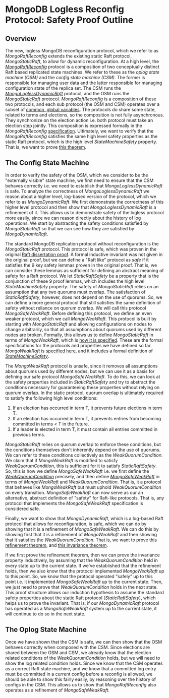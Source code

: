 # MongoDB Logless Reconfig Protocol: Safety Proof Outline

## Overview

The new, logless MongoDB reconfiguration protocol, which we refer to as *MongoRaftReconfig* extends the existing static Raft protocol, *MongoStaticRaft*, to allow for dynamic reconfiguration. At a high level, the *[MongoRaftReconfig](https://github.com/will62794/logless-reconfig/blob/a26545cb9d0a093ee24bd07d822f5535b865d370/refinement/MongoRaftReconfig.tla)* protocol is a composition of two conceptually distinct Raft based replicated state machines. We refer to these as the *oplog state machine (OSM)* and the *config state machine (CSM)*. The former is responsible for managing user data and the latter responsible for managing configuration state of the replica set. The CSM runs the *[MongoLoglessDynamicRaft](https://github.com/will62794/logless-reconfig/blob/a26545cb9d0a093ee24bd07d822f5535b865d370/refinement/MongoLoglessDynamicRaft.tla)* protocol, and the OSM runs the *[MongoStaticRaft](https://github.com/will62794/logless-reconfig/blob/a26545cb9d0a093ee24bd07d822f5535b865d370/refinement/MongoStaticRaft.tla)* protocol. *MongoRaftReconfig* is a composition of these two protocols, and each sub protocol (the OSM and CSM) operates over a subset of [common, global variables](https://github.com/will62794/logless-reconfig/blob/9c83df264e41cd6b51f1e9ed9c6d64a4deb300bd/refinement/MongoRaftReconfig.tla#L16-L23). The protocols do share some state, related to terms and elections, so the composition is not fully asynchronous. They synchronize on the election action i.e. both protocol must take an election step jointly. This composition is expressed formally in the *MongoRaftReconfig* [ specification](https://github.com/will62794/logless-reconfig/blob/a26545cb9d0a093ee24bd07d822f5535b865d370/refinement/MongoRaftReconfig.tla#L80-L123). Ultimately, we want to verify that the *MongoRaftReconfig* satisfies the same high level safety properties as the static Raft protocol, which is the high level *StateMachineSafety* property. That is, we want to prove [this theorem](https://github.com/will62794/logless-reconfig/blob/a26545cb9d0a093ee24bd07d822f5535b865d370/refinement/MongoRaftReconfig.tla#L131).

## The Config State Machine

In order to verify the safety of the OSM, which we consider to be the "externally visible" state machine, we first need to ensure that the CSM behaves correctly i.e. we need to establish that *MongoLoglessDynamicRaft* is safe. To analyze the correctness of *MongoLoglessDynamicRaft* we reason about a higher level, log-based version of the protocol, which we refer to as *MongoDynamicRaft*. We first demonstrate the correctness of this higher level protocol and then show that *MongoLoglessDynamicRaft* is a refinement of it. This allows us to demonstrate safety of the logless protocol more easily, since we can reason directly about the history of log operations. We start by abstracting the safety conditions satisfied by *MongoStaticRaft* so that we can see how they are satisfied by *MongoDynamicRaft*.

The standard MongoDB replication protocol without reconfiguration is the *MongoStaticRaft* protocol. This protocol is safe, which was proven in the original [Raft dissertation proof](raft-dissertation-proof.pdf). A formal inductive invariant was not given in the original proof, but we can define a "Raft like" protocol as *safe* if it satisfies the 9 key safety lemmas proven in the original proof. That is, we can consider these lemmas as sufficient for defining an abstract meaning of safety for a Raft protocol. We let *StaticRaftSafety* be a property that is the conjunction of these 9 proof lemmas, which includes the high level *StateMachineSafety* property. The safety of *MongoStaticRaft* relies on an assumption that any two quorums must overlap. The satisfaction of *StaticRaftSafety*, however, does not depend on the use of quorums. So, we can define a more general protocol that still satisfies the same definition of safety without reliance on quorum overlap. We will call this protocol *MongoSafeWeakRaft*.  Before defining this protocol, we define an even weaker protocol, which we call *MongoWeakRaft*. This protocol is built by starting with *MongoStaticRaft* and allowing configurations on nodes to change arbitrarily, so that all assumptions about quorums used by different nodes are broken. Formally, this allows us to define *MongoStaticRaft* in terms of *MongoWeakRaft*, which is [how it is specified](https://github.com/will62794/logless-reconfig/blob/a26545cb9d0a093ee24bd07d822f5535b865d370/refinement/MongoStaticRaft.tla#L37-L58). These are the formal specifications for the protocols and properties we have defined so far. *MongoWeakRaft* is [specified here](https://github.com/will62794/logless-reconfig/blob/a26545cb9d0a093ee24bd07d822f5535b865d370/refinement/MongoWeakRaft.tla), and it includes a formal definition of *[StateMachineSafety](https://github.com/will62794/logless-reconfig/blob/a26545cb9d0a093ee24bd07d822f5535b865d370/refinement/MongoWeakRaft.tla#L261-L263)*.

The *MongoWeakRaft* protocol is unsafe, since it removes all assumptions about quorums used by different nodes, but we can use it as a basis for defining our safe protocol *MongoSafeWeakRaft*. To do this, we can look at the safety properties included in *StaticRaftSafety* and try to abstract the conditions necessary for guaranteeing these properties without relying on quorum overlap. In the static protocol, quorum overlap is ultimately required to satisfy the following high level conditions:

1. If an election has occurred in term T, it prevents future elections in term T.
2. If an election has occurred in term T, it prevents entries from becoming committed in terms < T in the future.
3. If a leader is elected in term T, it must contain all entries committed in previous terms.

*MongoStaticRaft* relies on quorum overlap to enforce these conditions, but the conditions themselves don't inherently depend on the use of quorums. We can refer to these conditions collectively as  the *WeakQuorumCondition*. We claim that if *MongoWeakRaft* is modified to satisfy *WeakQuorumCondition*, this is sufficient for it to satisfy *StaticRaftSafety*. So, this is how we define *MongoSafeWeakRaft* i.e. we first define the *[WeakQuorumCondition](https://github.com/will62794/logless-reconfig/blob/322f1dcadd1d7c5d57ce9f0e351416648d6f441a/refinement/MongoSafeWeakRaft.tla#L40-L56)* precisely, and then define *[MongoSafeWeakRaft](https://github.com/will62794/logless-reconfig/blob/322f1dcadd1d7c5d57ce9f0e351416648d6f441a/refinement/MongoSafeWeakRaft.tla#L58-L71)* in terms of *MongoWeakRaft* and *WeakQuorumCondition*. That is, it a protocol that behaves like *MongoWeakRaft* but must uphold *WeakQuorumCondition* on every transition.  *MongoSafeWeakRaft* can now serve as our an alternative, abstract definition of "safety" for Raft-like protocols. That is, any protocol that implements the *MongoSafeWeakRaft* specification is considered safe.

Finally, we want to show that *MongoDynamicRaft*, which is a log-based Raft protocol that allows for reconfiguration, is safe, which we can do by showing that it is a refinement of *MongoSafeWeakRaft*. We can do this by showing first that it is a refinement of *MongoWeakRaft* and then showing that it satisfies the *WeakQuorumCondition*. That is, we want to prove [this refinement theorem](https://github.com/will62794/logless-reconfig/blob/master/refinement/MongoDynamicRaft.tla#L273), and [this invariance theorem](https://github.com/will62794/logless-reconfig/blob/master/refinement/MongoDynamicRaft.tla#L274).

If we first prove the refinement theorem, then we can prove the invariance property inductively, by assuming that the *WeakQuorumCondition* held in every state up to the current state. If we've established that the refinement holds, then we also know that the protocol implemented *MongoWeakRaft* up to this point. So, we know that the protocol operated "safely" up to this point i.e. it implemented *MongoSafeWeakRaft* up to the current state. Then, we just need to prove that *WeakQuorumCondition* holds in the next state. This proof structure allows our induction hypothesis to assume the standard safety properties about the static Raft protocol (*StaticRaftSafety*), which helps us to prove the invariant. That is, if our *MongoDynamicRaft* protocol has operated as a *MongoSafeWeakRaft* system up to the current state, it will continue to do so in the next state.

## The Oplog State Machine

Once we have shown that the CSM is safe, we can then show that the OSM behaves correctly when composed with the CSM. Since elections are shared between the OSM and CSM, we already know that the election related conditions of the *WeakQuorumCondition* holds, but we will need to show the log related condition holds. Since we know that the CSM operates as a correct Raft state machine, and we know that a committed log entry must be committed in a current config before a reconfig is allowed, we should be able to show this fairly easily, by reasoning over the history of configs in the CSM. This allows us to show that *MongoRaftReconfig* also operates as a refinement of *MongoSafeWeakRaft*.

<!-- 
### Protocols Overview and Refinements

![](refinements.png)

- `MongoWeakRaft` - A very general, weak protocol that places no restrictions on quorums used by nodes.
- `MongoStaticRaft` - The existing replication protocol used by MongoDB that is based on Raft. It does not allow for dynamic reconfiguration and it satisfies all the same safety properties as standard Raft, as described in the Raft dissertation. It implements `MongoWeakRaft` and should satisfy `StrictQuorumCondition`.
- `MongoLockstepWeakRaft` - Weak quorum protocol but requires a log entry be committed in a node's own quorum before writing a new entry.
- `MongoDynamicRaft` - A variant of `MongoStaticRaft` that allows for state machine operations to modify the configuration. This protocol keeps an explicit log and is closest to the Raft dissertation reconfig algorithm.
- `MongoLoglessDynamicRaft` - A variant of `MongoDynamicRaft` that optimizes away the log, and only stores the latest config on each node. The goal is to have this refine `MongoDynamicRaft`.
- `MongoRaftReconfig` - The new MongoDB protocol that allows for dynamic reconfiguration. Behaves as a composition of `MongoLoglessDynamicRaft` which runs the CSM and `MongoStaticRaft` which runs the OSM. -->